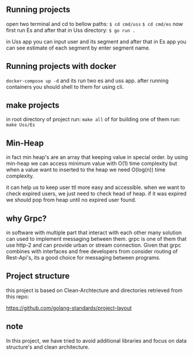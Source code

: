 ## Running projects
open two terminal and cd to bellow paths:
`$ cd cmd/uss`
`$ cd cmd/es`
now first run Es and after that in Uss directory:
`$ go run .`

in Uss app you can input user and its segment and after that in Es app you can see estimate of each segment by enter segment name.

## Running projects with docker
`docker-compose up -d`
and its run two es and uss app. after running containers you should shell to them for using cli.

## make projects
in root directory of project run:
`make all`
of for building one of them run:
`make Uss/Es`

## Min-Heap
in fact min heap's are an array that keeping value in special order. by using min-heap we can access minimum value with O(1) time complexity but when a value want to inserted to the heap we need O(log(n)) time complexity.

it can help us to keep user ttl more easy and accessible. when we want to check expired users, we just need to check head of heap. if it was expired we should pop from heap until no expired user found.

## why Grpc?
in software with multiple part that interact with each other many solution can used to implement messaging between them. grpc is one of them that use http-2 and can provide urban or stream connection. Given that grpc combines with interfaces and free developers from consider routing of Rest-Api's, its a good choice for messaging between programs.

## Project structure
this project is based on Clean-Archtecture and directories retrieved from this repo:

https://github.com/golang-standards/project-layout

## note
In this project, we have tried to avoid additional libraries and focus on data structure's and clean architecture.